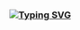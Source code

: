 ### [![Typing SVG](https://readme-typing-svg.demolab.com?font=Fira+Code&size=25&pause=1000&color=23C228&background=000000&center=true&vCenter=true&random=false&width=800&lines=Hello%2C+I+am+Salt;I'm+training+to+be+a+front-end+ninja)](https://git.io/typing-svg)

<!--
**Beatnik01/Beatnik01** is a ✨ _special_ ✨ repository because its `README.md` (this file) appears on your GitHub profile.

Here are some ideas to get you started:

- 🔭 I’m currently working on ...
- 🌱 I’m currently learning ...
- 👯 I’m looking to collaborate on ...
- 🤔 I’m looking for help with ...
- 💬 Ask me about ...
- 📫 How to reach me: ...
- 😄 Pronouns: ...
- ⚡ Fun fact: ...
-->
